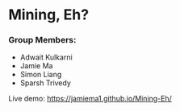 # Mining, Eh?  

### Group Members:
- Adwait Kulkarni
- Jamie Ma
- Simon Liang
- Sparsh Trivedy

Live demo: https://jamiema1.github.io/Mining-Eh/
